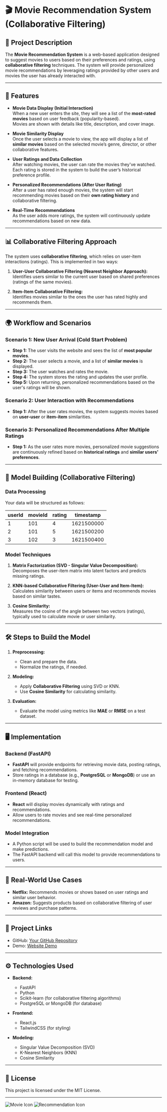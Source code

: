 # 🎬 Movie Recommendation System (Collaborative Filtering)

## 📜 Project Description

The **Movie Recommendation System** is a web-based application designed to suggest movies to users based on their preferences and ratings, using **collaborative filtering** techniques. The system will provide personalized movie recommendations by leveraging ratings provided by other users and movies the user has already interacted with.

---

## 🚀 Features

- **Movie Data Display (Initial Interaction)**  
  When a new user enters the site, they will see a list of the **most-rated movies** based on user feedback (popularity-based).  
  Movies are shown with details like title, description, and cover image.

- **Movie Similarity Display**  
  Once the user selects a movie to view, the app will display a list of **similar movies** based on the selected movie’s genre, director, or other collaborative features.

- **User Ratings and Data Collection**  
  After watching movies, the user can rate the movies they've watched. Each rating is stored in the system to build the user’s historical preference profile.

- **Personalized Recommendations (After User Rating)**  
  After a user has rated enough movies, the system will start recommending movies based on their **own rating history** and collaborative filtering.

- **Real-Time Recommendations**  
  As the user adds more ratings, the system will continuously update recommendations based on new data.

---

## 📊 Collaborative Filtering Approach

The system uses **collaborative filtering**, which relies on user-item interactions (ratings). This is implemented in two ways:

1. **User-User Collaborative Filtering (Nearest Neighbor Approach):**  
   Identifies users similar to the current user based on shared preferences (ratings of the same movies).

2. **Item-Item Collaborative Filtering:**  
   Identifies movies similar to the ones the user has rated highly and recommends them.

---

## 🌍 Workflow and Scenarios

### Scenario 1: New User Arrival (Cold Start Problem)
- **Step 1:** The user visits the website and sees the list of **most popular movies**.
- **Step 2:** The user selects a movie, and a list of **similar movies** is displayed.
- **Step 3:** The user watches and rates the movie.
- **Step 4:** The system stores the rating and updates the user profile.
- **Step 5:** Upon returning, personalized recommendations based on the user's ratings will be shown.

### Scenario 2: User Interaction with Recommendations
- **Step 1:** After the user rates movies, the system suggests movies based on **user-user** or **item-item** similarities.
  
### Scenario 3: Personalized Recommendations After Multiple Ratings
- **Step 1:** As the user rates more movies, personalized movie suggestions are continuously refined based on **historical ratings** and **similar users' preferences**.

---

## 🔧 Model Building (Collaborative Filtering)

### Data Processing
Your data will be structured as follows:

| userId | movieId | rating | timestamp   |
|--------|---------|--------|-------------|
| 1      | 101     | 4      | 1621500000  |
| 2      | 101     | 5      | 1621500200  |
| 3      | 102     | 3      | 1621500400  |

### Model Techniques

1. **Matrix Factorization (SVD - Singular Value Decomposition):**  
   Decomposes the user-item matrix into latent factors and predicts missing ratings.

2. **KNN-based Collaborative Filtering (User-User and Item-Item):**  
   Calculates similarity between users or items and recommends movies based on similar tastes.

3. **Cosine Similarity:**  
   Measures the cosine of the angle between two vectors (ratings), typically used to calculate movie or user similarity.

---

## 🛠 Steps to Build the Model

1. **Preprocessing:**
   - Clean and prepare the data.
   - Normalize the ratings, if needed.

2. **Modeling:**
   - Apply **Collaborative Filtering** using SVD or KNN.
   - Use **Cosine Similarity** for calculating similarity.

3. **Evaluation:**
   - Evaluate the model using metrics like **MAE** or **RMSE** on a test dataset.

---

## 🖥 Implementation

### Backend (FastAPI)
- **FastAPI** will provide endpoints for retrieving movie data, posting ratings, and fetching recommendations.
- Store ratings in a database (e.g., **PostgreSQL** or **MongoDB**) or use an in-memory database for testing.

### Frontend (React)
- **React** will display movies dynamically with ratings and recommendations.
- Allow users to rate movies and see real-time personalized recommendations.

### Model Integration
- A Python script will be used to build the recommendation model and make predictions.
- The FastAPI backend will call this model to provide recommendations to users.

---

## 🔑 Real-World Use Cases

- **Netflix:** Recommends movies or shows based on user ratings and similar user behavior.
- **Amazon:** Suggests products based on collaborative filtering of user reviews and purchase patterns.

---

## 🔗 Project Links

- GitHub: [Your GitHub Repository](https://github.com/username/repo_name)
- Demo: [Website Demo](https://your-website.com)

---

## ⚙️ Technologies Used

- **Backend:**  
  - FastAPI  
  - Python  
  - Scikit-learn (for collaborative filtering algorithms)  
  - PostgreSQL or MongoDB (for database)

- **Frontend:**  
  - React.js  
  - TailwindCSS (for styling)

- **Modeling:**  
  - Singular Value Decomposition (SVD)  
  - K-Nearest Neighbors (KNN)  
  - Cosine Similarity  

---

## 📝 License

This project is licensed under the MIT License.

---

![Movie Icon](https://img.icons8.com/ios/452/movie.png) ![Recommendation Icon](https://img.icons8.com/ios/452/recommendation.png)
